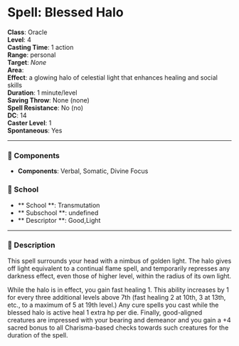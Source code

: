 
# Spell: Blessed Halo
**Class**: Oracle  
**Level**: 4  
**Casting Time**: 1 action  
**Range**: personal  
**Target**: _None_  
**Area**:   
**Effect**: a glowing halo of celestial light that enhances healing and social skills  
**Duration**: 1 minute/level  
**Saving Throw**: None (none)  
**Spell Resistance**: No (no)  
**DC**: 14  
**Caster Level**: 1  
**Spontaneous**: Yes

---

### 🔮 Components
- **Components**: Verbal, Somatic, Divine Focus

### 🏫 School
- ** School **: Transmutation
- ** Subschool **: undefined
- ** Descriptor **: Good,Light
---

### 📜 Description
This spell surrounds your head with a nimbus of golden light. The halo gives off light equivalent to a continual flame spell, and temporarily represses any darkness effect, even those of higher level, within the radius of its own light.

While the halo is in effect, you gain fast healing 1. This ability increases by 1 for every three additional levels above 7th (fast healing 2 at 10th, 3 at 13th, etc., to a maximum of 5 at 19th level.) Any cure spells you cast while the blessed halo is active heal 1 extra hp per die. Finally, good-aligned creatures are impressed with your bearing and demeanor and you gain a +4 sacred bonus to all Charisma-based checks towards such creatures for the duration of the spell.
